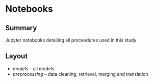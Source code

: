 # Notebooks
## Summary
Jupyter notebooks detailing all proceedures used in this study

## Layout
- *models* – all models
- *preprocessing* – data cleaning, retrieval, merging and translation
